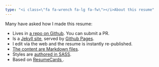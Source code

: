 ```yaml
---
type: "<i class=\"fa fa-wrench fa-lg fa-fw\"></i>About this resume"
---
```


Many have asked how I made this resume:

- Lives in [a repo on Github](https://github.com/weitzman/weitzman.github.io). You can submit a PR.
- Is a [Jekyll site](https://jekyllrb.com/), served by [Github Pages](https://pages.github.com/).
- I edit via the web and the resume is instantly re-published.
- [The content are Markdown files](https://github.com/weitzman/weitzman.github.io/tree/master/_posts).
- Styles are [authored in SASS](https://github.com/weitzman/weitzman.github.io/blob/master/stylesheets/resumecards.scss).
- Based on [ResumeCards ](http://github.com/ellekasai/resumecards).
